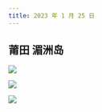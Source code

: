 ```yaml
---
title: 2023 年 1 月 25 日
---
```


## 莆田 湄洲岛

![](http://r.photo.store.qq.com/psc?/V53zNsw50AU6SY3IaO3s4AEy7E0dV59G/bqQfVz5yrrGYSXMvKr.cqTsFu4TYCVqFrasTIBz6oDW*8fqs6igjz5Hy8IIDEaK.mI5JAZe*AHUnKuS5djtVHQATMU3KdS1G7FLK0rm42z0!/r)

![](http://r.photo.store.qq.com/psc?/V53zNsw50AU6SY3IaO3s4AEy7E0dV59G/bqQfVz5yrrGYSXMvKr.cqTsqTfVse7UqJmb89YD3lLqV3RAKkBQc687UKvEcip5Mr9*awKg0ta46PTcfAxmEdQEvba5MkiwDUnmxsx08knU!/r)

![](http://r.photo.store.qq.com/psc?/V53zNsw50AU6SY3IaO3s4AEy7E0dV59G/bqQfVz5yrrGYSXMvKr.cqebQYUPPnBa7rKanhRtjMCEiiTpYNfyRPKxfxWMdZRynoa9.3IkX7TCMTyL*TJ66VkIYq05PSiTf3rCuhwhxz8s!/r)
